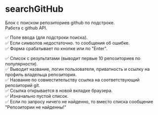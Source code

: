 # searchGitHub

Блок с поиском репозиториев github по подстроке.  
Работа с github API.  

:white_check_mark: Поле ввода (для подстроки поиска).  
:white_check_mark: Если символов недостаточно. то сообщения об ошибке.  
:white_check_mark: Форма срабатывает по кнопке или по "Enter".  

:white_check_mark: Список с результатами (выводит первые 10 репозиториев по популярности).  
:white_check_mark: Выводит название, логин пользователя, приватность и ссылку на профиль владельца репозитория.  
:white_check_mark: Название по совместительству ссылка на соответствующий репозиторий git.  
:white_check_mark: Ссылка открывается в новой вкладке браузера.  
:white_check_mark: Изначально пустой список.  
:white_check_mark: Если по запросу ничего не найденно, то вместо списка сообщение "Репозитории не найденны!"  
